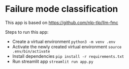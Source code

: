 # Failure mode classification

This app is based on https://github.com/nlp-tlp/llm-fmc

Steps to run this app:
- Create a virtual environment `python3 -m venv .env`
- Activate the newly created virtual environment `source .env/bin/activate` 
- Install dependencies `pip install -r requirements.txt`
- Run streamlit app `streamlit run app.py`
